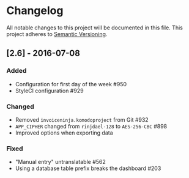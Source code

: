 # Changelog
All notable changes to this project will be documented in this file.
This project adheres to [Semantic Versioning](http://semver.org/).

## [2.6] - 2016-07-08

### Added
- Configuration for first day of the week #950
- StyleCI configuration #929

### Changed
- Removed `invoiceninja.komodoproject` from Git #932
- `APP_CIPHER` changed from `rinjdael-128` to `AES-256-CBC` #898
- Improved options when exporting data 

### Fixed
- "Manual entry" untranslatable #562
- Using a database table prefix breaks the dashboard #203
